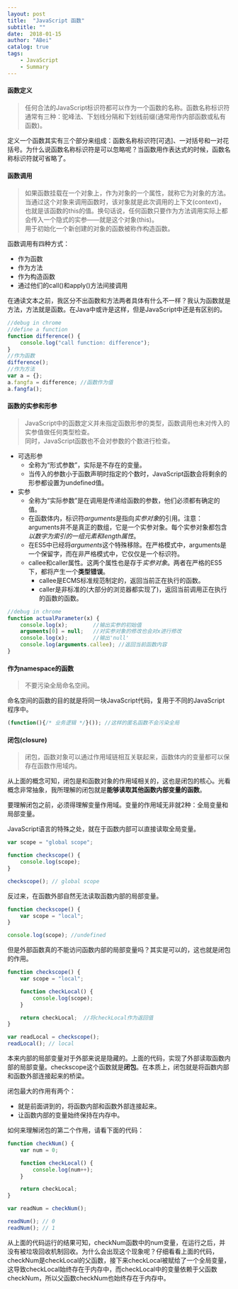 ```yaml
---
layout: post
title:  "JavaScript 函数"
subtitle: ""
date:  2018-01-15
author: "ABei"
catalog: true
tags: 
    - JavaScript
    - Summary
---
```


#### 函数定义

> 任何合法的JavaScript标识符都可以作为一个函数的名称。函数名称标识符通常有三种：驼峰法、下划线分隔和下划线前缀(通常用作内部函数或私有函数)。

定义一个函数其实有三个部分来组成：函数名称标识符[可选]、一对括号和一对花括号。为什么说函数名称标识符是可以忽略呢？当函数用作表达式的时候，函数名称标识符就可省略了。

#### 函数调用

> 如果函数挂载在一个对象上，作为对象的一个属性，就称它为对象的方法。当通过这个对象来调用函数时，该对象就是此次调用的上下文(context)，也就是该函数的this的值。换句话说，任何函数只要作为方法调用实际上都会传入一个隐式的实参——就是这个对象(this)。<br>
> 用于初始化一个新创建的对象的函数被称作构造函数。

函数调用有四种方式：
- 作为函数
- 作为方法
- 作为构造函数
- 通过他们的call()和apply()方法间接调用

在通读文本之前，我区分不出函数和方法两者具体有什么不一样？我认为函数就是方法，方法就是函数。在Java中或许是这样，但是JavaScript中还是有区别的。

```javascript
//debug in chrome
//define a function
function difference() {
    console.log("call function: difference");
}
//作为函数
difference();
//作为方法
var a = {};
a.fangfa = difference; //函数作为值
a.fangfa();
```

#### 函数的实参和形参

> JavaScript中的函数定义并未指定函数形参的类型，函数调用也未对传入的实参值做任何类型检查。<br>
> 同时，JavaScript函数也不会对参数的个数进行检查。

- 可选形参
    - 全称为“形式参数”，实际是不存在的变量。
    - 当传入的参数小于函数声明时指定的个数时，JavaScript函数会将剩余的形参都设置为undefined值。
- 实参
    - 全称为“实际参数”是在调用是传递给函数的参数，他们必须都有确定的值。
    - 在函数体内，标识符*arguments*是指向*实参对象*的引用。注意：arguments并不是真正的数组，它是一个实参对象。每个实参对象都包含*以数字为索引的一组元素和length属性*。
    - 在ES5中已经将*arguments*这个特殊移除。在严格模式中，arguments是一个保留字，而在非严格模式中，它仅仅是一个标识符。
    - callee和caller属性。这两个属性也是存于*实参对象*。两者在严格的ES5下，都将产生一个**类型错误**。
        - callee是ECMS标准规范制定的，返回当前正在执行的函数。
        - caller是非标准的(大部分的浏览器都实现了)，返回当前调用正在执行的函数的函数。

```javascript
//debug in chrome
function actualParameter(x) {
    console.log(x);        //输出实参的初始值
    arguments[0] = null;   //对实参对象的修改也会对x进行修改
    console.log(x);        //输出'null'
    console.log(arguments.callee); //返回当前函数内容
}
```

#### 作为namespace的函数

> 不要污染全局命名空间。

命名空间的函数的目的就是将同一块JavaScript代码，复用于不同的JavaScript程序中。

```javascript
(function(){/* 业务逻辑 */}()); //这样的匿名函数不会污染全局
```

#### 闭包(closure)

> 闭包，函数对象可以通过作用域链相互关联起来，函数体内的变量都可以保存在函数作用域内。

从上面的概念可知，闭包是和函数对象的作用域相关的，这也是闭包的核心。光看概念非常抽象，我所理解的闭包就是**能够读取其他函数内部变量的函数**。

要理解闭包之前，必须得理解变量作用域。变量的作用域无非就2种：全局变量和局部变量。

JavaScript语言的特殊之处，就在于函数内部可以直接读取全局变量。
```javascript
var scope = "global scope";

function checkscope() {
    console.log(scope);
}

checkscope(); // global scope
```

反过来，在函数外部自然无法读取函数内部的局部变量。

```javascript
function checkscope() {
    var scope = "local";
}

console.log(scope); //undefined
```

但是外部函数真的不能访问函数内部的局部变量吗？其实是可以的，这也就是闭包的作用。

```javascript
function checkscope() {
    var scope = "local";

    function checkLocal() {
        console.log(scope);
    }

    return checkLocal;  //将checkLocal作为返回值
}

var readLocal = checkscope();
readLocal(); // local
```

本来内部的局部变量对于外部来说是隐藏的。上面的代码，实现了外部读取函数内部的局部变量。checkscope这个函数就是**闭包**。在本质上，闭包就是将函数内部和函数外部连接起来的桥梁。

闭包最大的作用有两个：
- 就是前面讲到的，将函数内部和函数外部连接起来。
- 让函数内部的变量始终保持在内存中。

如何来理解闭包的第二个作用，请看下面的代码：

```javascript
function checkNum() {
    var num = 0;

    function checkLocal() {
        console.log(num++);
    }

    return checkLocal;  
}

var readNum = checkNum();

readNum(); // 0
readNum(); // 1
```

从上面的代码运行的结果可知，checkNum函数中的num变量，在运行之后，并没有被垃圾回收机制回收。为什么会出现这个现象呢？仔细看看上面的代码，checkNum是checkLocal的父函数，接下来checkLocal被赋给了一个全局变量，这导致checkLocal始终存在于内存中，而checkLocal中的变量依赖于父函数checkNum，所以父函数checkNum也始终存在于内存中。